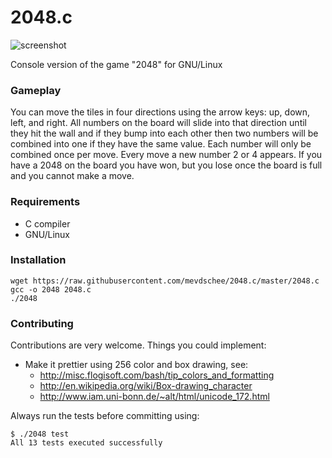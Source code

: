 2048.c
======

![screenshot](http://www.leaseweblabs.com/wp-content/uploads/2014/03/2048.png)

Console version of the game "2048" for GNU/Linux

### Gameplay

You can move the tiles in four directions using the arrow keys: up, down, left, and right. All numbers on the board will slide into that direction until they hit the wall and if they bump into each other then two numbers will be combined into one if they have the same value. Each number will only be combined once per move. Every move a new number 2 or 4 appears. If you have a 2048 on the board you have won, but you lose once the board is full and you cannot make a move. 

### Requirements

- C compiler
- GNU/Linux

### Installation

```
wget https://raw.githubusercontent.com/mevdschee/2048.c/master/2048.c
gcc -o 2048 2048.c
./2048
```

### Contributing

Contributions are very welcome. Things you could implement:

- Make it prettier using 256 color and box drawing, see:
  - http://misc.flogisoft.com/bash/tip_colors_and_formatting
  - http://en.wikipedia.org/wiki/Box-drawing_character
  - http://www.iam.uni-bonn.de/~alt/html/unicode_172.html

Always run the tests before committing using:

```
$ ./2048 test
All 13 tests executed successfully
```
